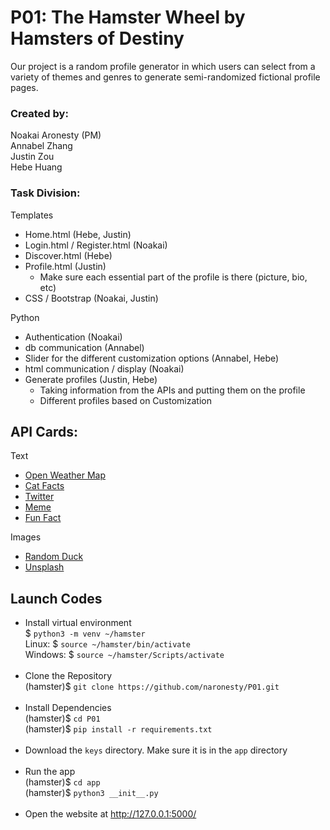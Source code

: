 # P01: The Hamster Wheel by Hamsters of Destiny

Our project is a random profile generator in which users can select from a variety of themes and genres to generate semi-randomized fictional profile pages.

### Created by:
Noakai Aronesty (PM)  
Annabel Zhang  
Justin Zou  
Hebe Huang  

### Task Division:
Templates
- Home.html (Hebe, Justin)
- Login.html / Register.html (Noakai)
- Discover.html (Hebe)
- Profile.html (Justin)
  - Make sure each essential part of the profile is there (picture, bio, etc)
- CSS / Bootstrap (Noakai, Justin)  

Python
- Authentication (Noakai)
- db communication (Annabel)
- Slider for the different customization options (Annabel, Hebe)
- html communication / display (Noakai)
- Generate profiles (Justin, Hebe)
  - Taking information from the APIs and putting them on the profile
  - Different profiles based on Customization
  
  
## API Cards:
Text
- [Open Weather Map](https://github.com/stuy-softdev/notes-and-code/blob/main/api_kb/411_on_OpenWeatherMap.md)
- [Cat Facts](https://github.com/stuy-softdev/notes-and-code/blob/main/api_kb/411_on_CatFacts.md)
- [Twitter](https://github.com/stuy-softdev/notes-and-code/blob/main/api_kb/411_on_Twitter.md)
- [Meme](https://github.com/stuy-softdev/notes-and-code/blob/main/api_kb/411_on_MemeAPI.md)
- [Fun Fact](https://github.com/stuy-softdev/notes-and-code/blob/main/api_kb/411_on_FunFacts.md)

Images
- [Random Duck](https://github.com/stuy-softdev/notes-and-code/blob/main/api_kb/411_on_RandomDuck)
- [Unsplash](https://github.com/stuy-softdev/notes-and-code/blob/main/api_kb/411_on_Unsplash.md)

  
## Launch Codes
- Install virtual environment <br>
$ ```python3 -m venv ~/hamster``` <br>
Linux: $ ```source ~/hamster/bin/activate``` <br>
Windows: $ ```source ~/hamster/Scripts/activate``` <br><br>
- Clone the Repository <br>
(hamster)$ ```git clone https://github.com/naronesty/P01.git ``` <br><br>
- Install Dependencies <br>
(hamster)$ ```cd P01 ``` <br>
(hamster)$ ```pip install -r requirements.txt``` <br><br> 
- Download the `keys` directory. Make sure it is in the `app` directory <br><br> 
- Run the app <br>
(hamster)$ ```cd app``` <br>
(hamster)$ ```python3 __init__.py``` <br><br>
- Open the website at http://127.0.0.1:5000/
